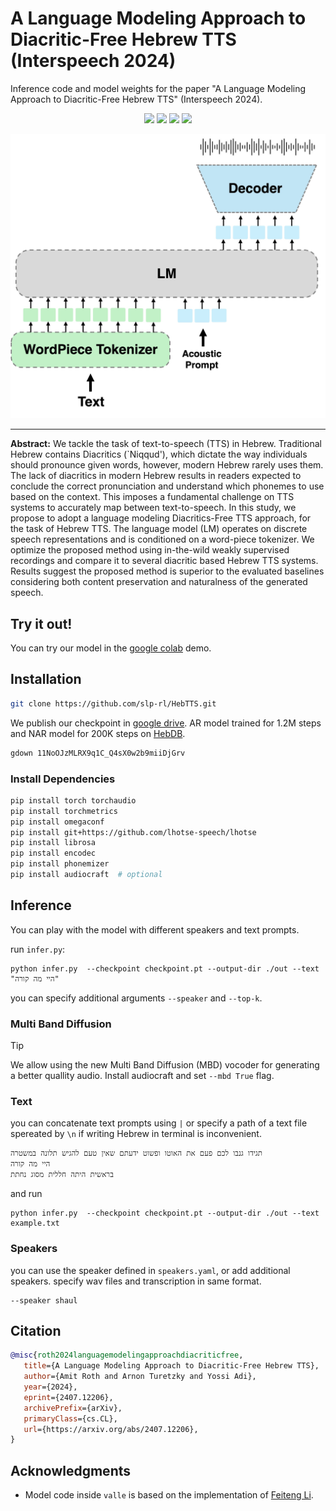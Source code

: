 # A Language Modeling Approach to Diacritic-Free Hebrew TTS (Interspeech 2024)

Inference code and model weights for the paper "A Language Modeling Approach to Diacritic-Free Hebrew TTS" (Interspeech
2024).

<p align="center">
<a href='https://arxiv.org/abs/2407.12206'><img src='https://img.shields.io/badge/ArXiv-PDF-red'></a>
   <a href='https://pages.cs.huji.ac.il/adiyoss-lab/HebTTS/'><img src='https://img.shields.io/badge/Project-Page-Green'></a> 
   <a href='https://colab.research.google.com/drive/1f3-6Dqbna9_hI5C9V4qTIG05dixW-r72?usp=sharing'><img src='https://colab.research.google.com/assets/colab-badge.svg'></a> 
   <a href='https://github.com/slp-rl/HebTTS'><img src='https://badges.aleen42.com/src/github.svg'></a> 

</p>

![](imgs/model.jpg)

___
**Abstract:** We tackle the task of text-to-speech (TTS) in Hebrew. Traditional Hebrew contains Diacritics (`Niqqud'),
 which dictate the way individuals should pronounce given words, however, modern Hebrew rarely uses them. The lack of
 diacritics in modern Hebrew results in readers expected to conclude the correct pronunciation and understand which
 phonemes to use based on the context. This imposes a fundamental challenge on TTS systems to accurately map between
 text-to-speech. In this study, we propose to adopt a language modeling Diacritics-Free TTS approach, for the task of
 Hebrew TTS. The language model (LM) operates on discrete speech representations and is conditioned on a word-piece
 tokenizer. We optimize the proposed method using in-the-wild weakly supervised recordings and compare it to several
 diacritic based Hebrew TTS systems. Results suggest the proposed method is superior to the evaluated baselines
 considering both content preservation and naturalness of the generated speech.

## Try it out!
You can try our model in the [google colab](https://colab.research.google.com/drive/1f3-6Dqbna9_hI5C9V4qTIG05dixW-r72?usp=sharing) demo.
## Installation


```bash
git clone https://github.com/slp-rl/HebTTS.git
```

We publish our checkpoint
in [google drive](https://drive.google.com/file/d/11NoOJzMLRX9q1C_Q4sX0w2b9miiDjGrv/view?usp=share_link).
AR model trained for 1.2M steps and NAR model for 200K steps on [HebDB](https://pages.cs.huji.ac.il/adiyoss-lab/HebDB/).

```bash
gdown 11NoOJzMLRX9q1C_Q4sX0w2b9miiDjGrv
```
### Install Dependencies

```bash
pip install torch torchaudio
pip install torchmetrics
pip install omegaconf
pip install git+https://github.com/lhotse-speech/lhotse
pip install librosa
pip install encodec
pip install phonemizer
pip install audiocraft  # optional
```

## Inference

You can play with the model with different speakers and text prompts.

run `infer.py`:

```
python infer.py  --checkpoint checkpoint.pt --output-dir ./out --text "היי מה קורה"
```

you can specify additional arguments
`--speaker` and `--top-k`.

### Multi Band Diffusion

> [!TIP] 
> We allow using the new Multi Band Diffusion (MBD) vocoder for generating a better quallity audio.
Install audiocraft and set `--mbd True` flag.




### Text

you can concatenate text prompts using `|` or specify a path of a text file spereated by `\n` if writing Hebrew in
terminal is inconvenient.

```text
תגידו גנבו לכם פעם את האוטו ופשוט ידעתם שאין טעם להגיש תלונה במשטרה
היי מה קורה
בראשית היתה חללית מסוג נחתת
```

and run

```
python infer.py  --checkpoint checkpoint.pt --output-dir ./out --text example.txt
```

### Speakers

you can use the speaker defined in `speakers.yaml`, or add additional speakers.
specify wav files and transcription in same format.

```
--speaker shaul
```

## Citation

```bibtex
@misc{roth2024languagemodelingapproachdiacriticfree,
   title={A Language Modeling Approach to Diacritic-Free Hebrew TTS}, 
   author={Amit Roth and Arnon Turetzky and Yossi Adi},
   year={2024},
   eprint={2407.12206},
   archivePrefix={arXiv},
   primaryClass={cs.CL},
   url={https://arxiv.org/abs/2407.12206}, 
}
```

## Acknowledgments
- Model code inside `valle` is based on the implementation of [Feiteng Li](https://github.com/lifeiteng/vall-e).
